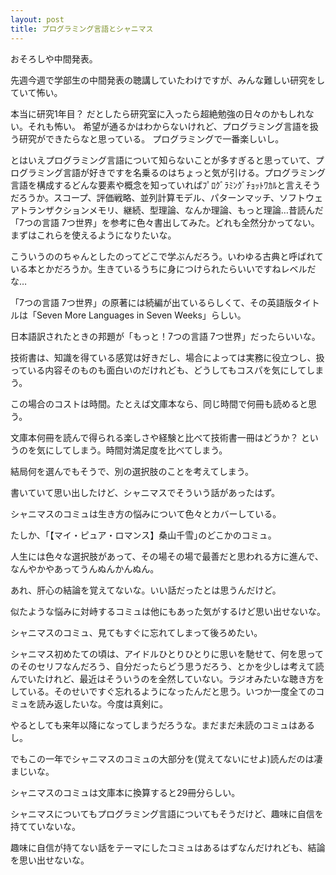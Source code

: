 ```yaml
---
layout: post
title: プログラミング言語とシャニマス
---
```


おそろしや中間発表。

​​先週今週で学部生の中間発表の聴講していたわけですが、みんな難しい研究をしていて怖い。

本当に研究1年目？ だとしたら研究室に入ったら超絶勉強の日々のかもしれない。それも怖い。
​​
​​希望が通るかはわからないけれど、プログラミング言語を扱う研究ができたらなと思っている。
プログラミングで一番楽しいし。
​​

​​とはいえプログラミング言語について知らないことが多すぎると思っていて、プログラミング言語が好きですを名乗るのはちょっと気が引ける。
​​
​​プログラミング言語を構成するどんな要素や概念を知っていればﾌﾟﾛｸﾞﾗﾐﾝｸﾞﾁｮｯﾄﾜｶﾙと言えそうだろうか。
​​
​​スコープ、評価戦略、並列計算モデル、パターンマッチ、ソフトウェアトランザクションメモリ、継続、型理論、なんか理論、もっと理論…
​​
​​昔読んだ「7つの言語 7つ世界」を参考に色々書出してみた。どれも全然分かってない。まずはこれらを使えるようになりたいな。

こういうののちゃんとしたのってどこで学ぶんだろう。いわゆる古典と呼ばれている本とかだろうか。生きているうちに身につけられたらいいですねレベルだな…
​​

​​「7つの言語 7つ世界」の原著には続編が出ているらしくて、その英語版タイトルは「Seven More Languages in Seven Weeks」らしい。 

日本語訳されたときの邦題が「もっと！7つの言語 7つ世界」だったらいいな。
​​

​​技術書は、知識を得ている感覚は好きだし、場合によっては実務に役立つし、扱っている内容そのものも面白いのだけれども、どうしてもコスパを気にしてしまう。

​​この場合のコストは時間。たとえば文庫本なら、同じ時間で何冊も読めると思う。

文庫本何冊を読んで得られる楽しさや経験と比べて技術書一冊はどうか？ というのを気にしてしまう。時間対満足度を比べてしまう。

結局何を選んでもそうで、別の選択肢のことを考えてしまう。
​​

​​書いていて思い出したけど、シャニマスでそういう話があったはず。

シャニマスのコミュは生き方の悩みについて色々とカバーしている。

たしか、​​｢【マイ・ピュア・ロマンス】桑山千雪｣のどこかのコミュ。

​​人生には色々な選択肢があって、その場その場で最善だと思われる方に進んで、なんやかやあってうんぬんかんぬん。

あれ、肝心の結論を覚えてないな。いい話だったとは思うんだけど。

似たような悩みに対峙するコミュは他にもあった気がするけど思い出せないな。
​​

​​シャニマスのコミュ、見てもすぐに忘れてしまって後ろめたい。

​​シャニマス初めたての頃は、アイドルひとりひとりに思いを馳せて、何を思ってのそのセリフなんだろう、自分だったらどう思うだろう、とかを少しは考えて読んでいたけれど、最近はそういうのを全然していない。ラジオみたいな聴き方をしている。そのせいですぐ忘れるようになったんだと思う。
​​
いつか一度全てのコミュを読み返したいな。今度は真剣に。

やるとしても来年以降になってしまうだろうな。まだまだ未読のコミュはあるし。

でもこの一年でシャニマスのコミュの大部分を(覚えてないにせよ)読んだのは凄まじいな。

シャニマスのコミュは文庫本に換算すると29冊分らしい。
​​

​​シャニマスについてもプログラミング言語についてもそうだけど、趣味に自信を持てていないな。

趣味に自信が持てない話をテーマにしたコミュはあるはずなんだけれども、結論を思い出せないな。
​​
